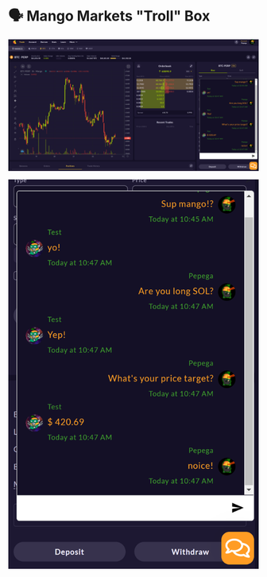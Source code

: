 # 🗣 Mango Markets "Troll" Box

![](<../../.gitbook/assets/image (12) (1) (1) (1) (1) (1) (1) (1).png>)

![](<../../.gitbook/assets/image (6) (1) (1) (1) (1) (1) (1).png>)
